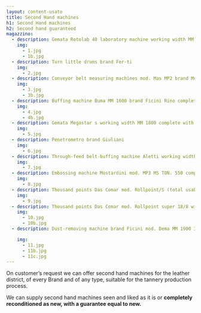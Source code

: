 ```yaml
---
layout: content-usato
title: Second Hand machines
h1: Second Hand machines
h2: Second hand guaranteed
magazzino:
  - description: Gemata Rotolab 40 laboratory machine working width MM 400
    img:
      - 1.jpg
      - 1b.jpg
  - description: Turn little drums brand Fer-ti
    img:
      - 2.jpg
  - description: Conveyor belt measuring machines mod. Mas MP2 brand Mostardini
    img:
      - 3.jpg
      - 3b.jpg
  - description: Buffing machine Buma MM 1600 brand Ficini Rino complete with its dedusting machine working width MM 1900
    img:
      - 4.jpg
      - 4b.jpg
  - description: Gemata Megastar s working width MM 1800 complete with its spreader and no. 03 cylinders
    img:
      - 5.jpg
  - description: Penetrometro brand Giuliani
    img:
      - 6.jpg
  - description: Through-feed belt-buffing machine Aletti working width MM 1800
    img:
      - 7.jpg
  - description: Embossing machine Mostardini mod. MP3 MS TON. 550 complete with shiny plate MM 1600 X 1200
    img:
      - 8.jpg
  - description: Thousand points Das Comar mod. Rollpoint/S (total usable rollers no. 04) with introducer belt working width MM 1800
    img:
      - 9.jpg
  - description: Thousand points Das Comar mod. Rollpoint super 18/8 with spreader working width MM 1800 (total usable rollers no. 08)
    img:
      - 10.jpg
      - 10b.jpg
  - description: Dust-removing machine brand Ficini mod. Dema MM 1900 3 blowing heads. <br>Complete with Robuschi blower.

    img:
      - 11.jpg
      - 11b.jpg
      - 11c.jpg
---
```


On customer’s request we can offer second hand machines for the leather district, of every Brand and of any type, suitable for the tannery production process.

We can supply second hand machines seen and liked as it is or **completely reconditioned as new, with a guarantee equal to new.**
